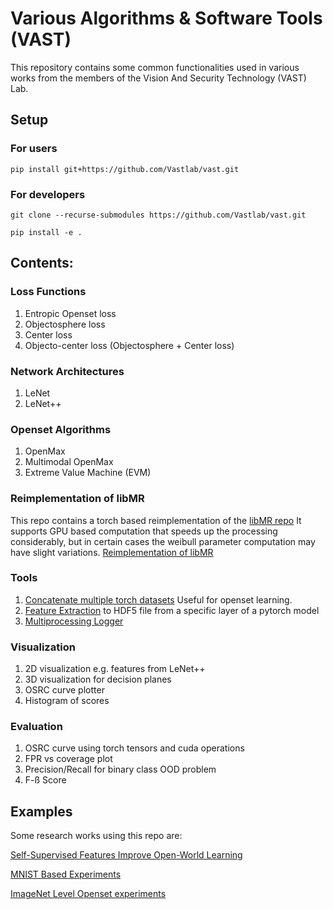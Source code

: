 # Various Algorithms & Software Tools (VAST)
This repository contains some common functionalities used in various works from the members of the
Vision And Security Technology (VAST) Lab.

## Setup
### For users
`pip install git+https://github.com/Vastlab/vast.git`
### For developers
`git clone --recurse-submodules https://github.com/Vastlab/vast.git`

`pip install -e .`

## Contents:
### Loss Functions
1. Entropic Openset loss
2. Objectosphere loss
3. Center loss
4. Objecto-center loss (Objectosphere + Center loss)

### Network Architectures
1. LeNet
2. LeNet++

### Openset Algorithms
1. OpenMax
2. Multimodal OpenMax
3. Extreme Value Machine (EVM)

### Reimplementation of libMR
This repo contains a torch based reimplementation of the [libMR repo](https://github.com/Vastlab/libMR)
It supports GPU based computation that speeds up the processing considerably, but in certain cases the weibull parameter
computation may have slight variations.
[Reimplementation of libMR](vast/DistributionModels/weibull.py)

### Tools
1. [Concatenate multiple torch datasets](vast/tools/ConcatDataset.py) Useful for openset learning.
2. [Feature Extraction](vast/scripts/FeatureExtractors) to HDF5 file from a specific layer of a pytorch model
3. [Multiprocessing Logger](vast/tools/logger.py)

### Visualization
1. 2D visualization e.g. features from LeNet++
2. 3D visualization for decision planes
3. OSRC curve plotter
4. Histogram of scores

### Evaluation
1. OSRC curve using torch tensors and cuda operations
2. FPR vs coverage plot
3. Precision/Recall for binary class OOD problem
4. F-ß Score




## Examples
Some research works using this repo are:

[Self-Supervised Features Improve Open-World Learning](https://github.com/Vastlab/SSFiOWL)

[MNIST Based Experiments](https://github.com/Vastlab/MNIST_Experiments)

[ImageNet Level Openset experiments](https://github.com/Vastlab/ImageNetDali)
